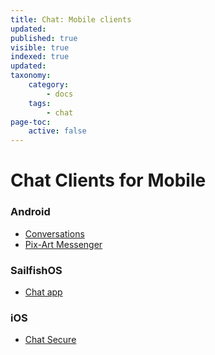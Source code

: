 ```yaml
---
title: Chat: Mobile clients
updated:
published: true
visible: true
indexed: true
updated:
taxonomy:
    category:
        - docs
    tags:
        - chat
page-toc:
    active: false
---
```


# Chat Clients for Mobile

### Android
- [Conversations](android/conversations)
- [Pix-Art Messenger](android/pix-art)

### SailfishOS
- [Chat app](sailfishos)

### iOS
- [Chat Secure](ios)
